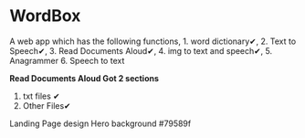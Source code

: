# WordBox
A web app which has the following functions, 1. word dictionary✔, 2. Text to Speech✔, 3. Read Documents Aloud✔, 4. img to text and speech✔, 5. Anagrammer 6. Speech to text

<b>Read Documents Aloud Got 2 sections</b>
1. txt files ✔
2. Other Files✔


Landing Page design
Hero background  #79589f
